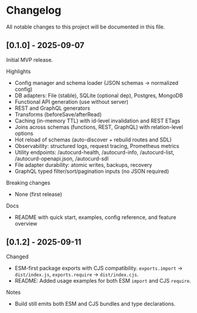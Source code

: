 # Changelog

All notable changes to this project will be documented in this file.

## [0.1.0] - 2025-09-07

Initial MVP release.

Highlights
- Config manager and schema loader (JSON schemas → normalized config)
- DB adapters: File (stable), SQLite (optional dep), Postgres, MongoDB
- Functional API generation (use without server)
- REST and GraphQL generators
- Transforms (beforeSave/afterRead)
- Caching (in-memory TTL) with id-level invalidation and REST ETags
- Joins across schemas (functions, REST, GraphQL) with relation-level options
- Hot reload of schemas (auto-discover + rebuild routes and SDL)
- Observability: structured logs, request tracing, Prometheus metrics
- Utility endpoints: /autocurd-health, /autocurd-info, /autocurd-list, /autocurd-openapi.json, /autocurd-sdl
- File adapter durability: atomic writes, backups, recovery
- GraphQL typed filter/sort/pagination inputs (no JSON required)

Breaking changes
- None (first release)

Docs
- README with quick start, examples, config reference, and feature overview

## [0.1.2] - 2025-09-11

Changed
- ESM-first package exports with CJS compatibility. `exports.import` -> `dist/index.js`, `exports.require` -> `dist/index.cjs`.
- README: Added usage examples for both ESM `import` and CJS `require`.

Notes
- Build still emits both ESM and CJS bundles and type declarations.
